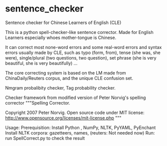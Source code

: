 sentence_checker
================

Sentence checker for Chinese Learners of English (CLE)

This is a python spell-checker-like sentence corrector. 
Made for English Learners especially whoes mother-tongue is Chinese.

It can correct most none-word errors and some real-word errors and syntax errors usually made by CLE, 
such as typo (form, from), tense (she was, she were), single/plural (two questions, two question), 
set phrase (she is very beautiful, she is very beautifully) ...

The core correcting system is based on the LM made from ChinaDaily/Reuters corpus, and the unique CLE confusion set.

Nmgram probalibity checker, Tag probability checker.

Checker framework from modified version of Peter Norvig's spelling corrector
"""Spelling Corrector.

Copyright 2007 Peter Norvig. 
Open source code under MIT license: http://www.opensource.org/licenses/mit-license.php
"""

Usage:
  Prerequisition:
    Install Python , NumPy, NLTK, PyYAML, PyEnchant
    Install NLTK corpora: gazetteers, names, (reuters: Not needed now)
  Run:
  	run SpellCorrect.py to check the result